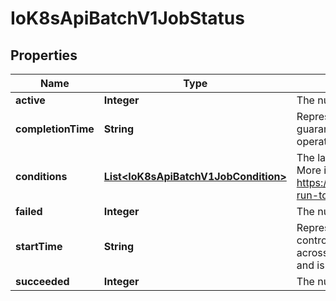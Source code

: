 
# IoK8sApiBatchV1JobStatus

## Properties
Name | Type | Description | Notes
------------ | ------------- | ------------- | -------------
**active** | **Integer** | The number of actively running pods. |  [optional]
**completionTime** | **String** | Represents time when the job was completed. It is not guaranteed to be set in happens-before order across separate operations. It is represented in RFC3339 form and is in UTC. |  [optional]
**conditions** | [**List&lt;IoK8sApiBatchV1JobCondition&gt;**](IoK8sApiBatchV1JobCondition.md) | The latest available observations of an object&#39;s current state. More info: https://kubernetes.io/docs/concepts/workloads/controllers/jobs-run-to-completion/ |  [optional]
**failed** | **Integer** | The number of pods which reached phase Failed. |  [optional]
**startTime** | **String** | Represents time when the job was acknowledged by the job controller. It is not guaranteed to be set in happens-before order across separate operations. It is represented in RFC3339 form and is in UTC. |  [optional]
**succeeded** | **Integer** | The number of pods which reached phase Succeeded. |  [optional]



